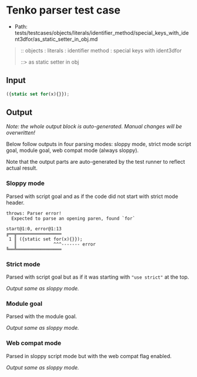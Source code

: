 # Tenko parser test case

- Path: tests/testcases/objects/literals/identifier_method/special_keys_with_ident3dfor/as_static_setter_in_obj.md

> :: objects : literals : identifier method : special keys with ident3dfor
>
> ::> as static setter in obj

## Input

`````js
({static set for(x){}});
`````

## Output

_Note: the whole output block is auto-generated. Manual changes will be overwritten!_

Below follow outputs in four parsing modes: sloppy mode, strict mode script goal, module goal, web compat mode (always sloppy).

Note that the output parts are auto-generated by the test runner to reflect actual result.

### Sloppy mode

Parsed with script goal and as if the code did not start with strict mode header.

`````
throws: Parser error!
  Expected to parse an opening paren, found `for`

start@1:0, error@1:13
╔══╦═════════════════
 1 ║ ({static set for(x){}});
   ║              ^^^------- error
╚══╩═════════════════

`````

### Strict mode

Parsed with script goal but as if it was starting with `"use strict"` at the top.

_Output same as sloppy mode._

### Module goal

Parsed with the module goal.

_Output same as sloppy mode._

### Web compat mode

Parsed in sloppy script mode but with the web compat flag enabled.

_Output same as sloppy mode._

